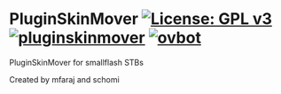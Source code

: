 PluginSkinMover [![License: GPL v3](https://img.shields.io/badge/License-GPLv3-blue.svg)](https://www.gnu.org/licenses/gpl-3.0) [![pluginskinmover](https://github.com/OpenVisionE2/PluginSkinMover/actions/workflows/pluginskinmover.yml/badge.svg)](https://github.com/OpenVisionE2/PluginSkinMover/actions/workflows/pluginskinmover.yml) [![ovbot](https://github.com/OpenVisionE2/PluginSkinMover/actions/workflows/ovbot.yml/badge.svg)](https://github.com/OpenVisionE2/PluginSkinMover/actions/workflows/ovbot.yml)
===============
PluginSkinMover for smallflash STBs

Created by mfaraj and schomi
